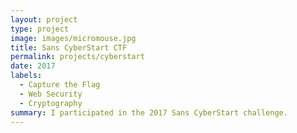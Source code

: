 ```yaml
---
layout: project
type: project
image: images/micromouse.jpg
title: Sans CyberStart CTF
permalink: projects/cyberstart
date: 2017
labels:
  - Capture the Flag
  - Web Security
  - Cryptography
summary: I participated in the 2017 Sans CyberStart challenge.
---
```

